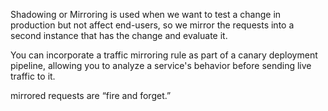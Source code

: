 Shadowing or Mirroring is used when we want to test a change in production but not affect end-users, so we mirror the requests into a second instance that has the change and evaluate it. 

You can incorporate a traffic mirroring rule as part of a canary deployment pipeline, allowing you to analyze a service's behavior before sending live traffic to it.

mirrored requests are “fire and forget.”
